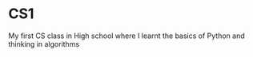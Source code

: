 # CS1
My first CS class in High school where I learnt the basics of Python and thinking in algorithms
